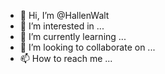 - 👋 Hi, I’m @HallenWalt
- 👀 I’m interested in ...
- 🌱 I’m currently learning ...
- 💞️ I’m looking to collaborate on ...
- 📫 How to reach me ...

<!---
HallenWalt/HallenWalt is a ✨ special ✨ repository because its `README.md` (this file) appears on your GitHub profile.
You can click the Preview link to take a look at your changes.
--->
